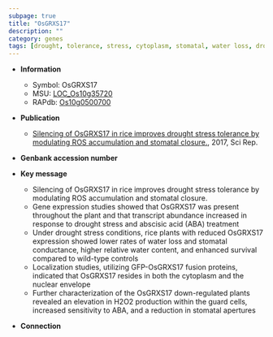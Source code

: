 ```yaml
---
subpage: true
title: "OsGRXS17"
description: ""
category: genes
tags: [drought, tolerance, stress, cytoplasm, stomatal, water loss, drought stress, drought stress , abscisic acid, stress tolerance]
---
```


* **Information**  
    + Symbol: OsGRXS17  
    + MSU: [LOC_Os10g35720](http://rice.plantbiology.msu.edu/cgi-bin/ORF_infopage.cgi?orf=LOC_Os10g35720)  
    + RAPdb: [Os10g0500700](http://rapdb.dna.affrc.go.jp/viewer/gbrowse_details/irgsp1?name=Os10g0500700)  

* **Publication**  
    + [Silencing of OsGRXS17 in rice improves drought stress tolerance by modulating ROS accumulation and stomatal closure.](http://www.ncbi.nlm.nih.gov/pubmed?term=Silencing+of+OsGRXS17+in+rice+improves+drought+stress+tolerance+by+modulating+ROS+accumulation+and+stomatal+closure.%5BTitle%5D), 2017, Sci Rep.

* **Genbank accession number**  

* **Key message**  
    + Silencing of OsGRXS17 in rice improves drought stress tolerance by modulating ROS accumulation and stomatal closure.
    + Gene expression studies showed that OsGRXS17 was present throughout the plant and that transcript abundance increased in response to drought stress and abscisic acid (ABA) treatment
    + Under drought stress conditions, rice plants with reduced OsGRXS17 expression showed lower rates of water loss and stomatal conductance, higher relative water content, and enhanced survival compared to wild-type controls
    + Localization studies, utilizing GFP-OsGRXS17 fusion proteins, indicated that OsGRXS17 resides in both the cytoplasm and the nuclear envelope
    + Further characterization of the OsGRXS17 down-regulated plants revealed an elevation in H2O2 production within the guard cells, increased sensitivity to ABA, and a reduction in stomatal apertures

* **Connection**  



